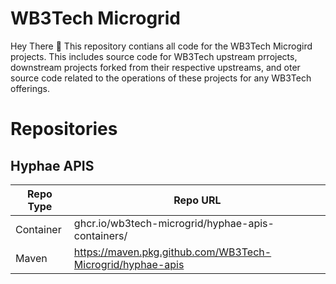 # WB3Tech Microgrid 

Hey There 👋 This repository contians all code for the WB3Tech Microgird projects. This includes source code for WB3Tech upstream prrojects, downstream projects forked from their respective upstreams, and oter source code related to the operations of these projects for any WB3Tech offerings.

<!--

**Here are some ideas to get you started:**

🙋‍♀️ A short introduction - what is your organization all about?
🌈 Contribution guidelines - how can the community get involved?
👩‍💻 Useful resources - where can the community find your docs? Is there anything else the community should know?
🍿 Fun facts - what does your team eat for breakfast?
🧙 Remember, you can do mighty things with the power of [Markdown](https://docs.github.com/github/writing-on-github/getting-started-with-writing-and-formatting-on-github/basic-writing-and-formatting-syntax)
-->


# Repositories

## Hyphae APIS


|   Repo Type         |   Repo URL  |
|---------------------|-------------|
| Container           | ghcr.io/wb3tech-microgrid/hyphae-apis-containers/ |
| Maven               | https://maven.pkg.github.com/WB3Tech-Microgrid/hyphae-apis |

